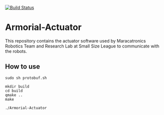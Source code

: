 [![Build Status](https://travis-ci.com/maracatronics/Armorial-Actuator.svg?branch=master)](https://travis-ci.com/maracatronics/Armorial-Actuator)

# Armorial-Actuator
This repository contains the actuator software used by Maracatronics Robotics Team and Research Lab at Small Size League to communicate with the robots.

## How to use

```
sudo sh protobuf.sh

mkdir build
cd build
qmake ..
make

./Armorial-Actuator
```
